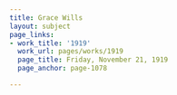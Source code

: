 ```yaml
---
title: Grace Wills
layout: subject
page_links:
- work_title: '1919'
  work_url: pages/works/1919
  page_title: Friday, November 21, 1919
  page_anchor: page-1078

---
```

